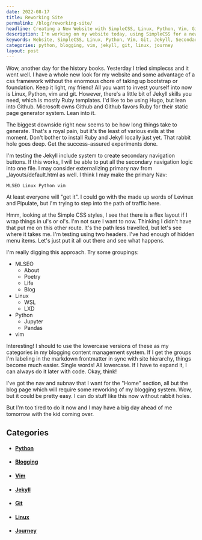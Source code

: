 ```yaml
---
date: 2022-08-17
title: Reworking Site
permalink: /blog/reworking-site/
headline: Creating a New Website with SimpleCSS, Linux, Python, Vim, Git and Jekyll Skills
description: I'm working on my website today, using SimpleCSS for a new look. I'm using Linux, Python, Vim, Git and Jekyll skills to create a static page generator system. Testing out the Jekyll include system to create secondary navigation buttons, and considering externalizing the primary nav. Plus, two headers and lowercase versions of categories for my blogging. Come and join me on my journey!
keywords: Website, SimpleCSS, Linux, Python, Vim, Git, Jekyll, Secondary Navigation, Primary Navigation, Header, Lowercase, Categories, Blogging, Journey
categories: python, blogging, vim, jekyll, git, linux, journey
layout: post
---
```


Wow, another day for the history books. Yesterday I tried simplecss and it went
well. I have a whole new look for my website and some advantage of a css
framework without the enormous chore of taking up bootstrap or foundation. Keep
it light, my friend! All you want to invest yourself into now is Linux, Python,
vim and git. However, there's a little bit of Jekyll skills you need, which is
mostly Ruby templates. I'd like to be using Hugo, but lean into Github.
Microsoft owns Github and Github favors Ruby for their static page generator
system. Lean into it.

The biggest downside right new seems to be how long things take to generate.
That's a royal pain, but it's the least of various evils at the moment. Don't
bother to install Ruby and Jekyll locally just yet. That rabbit hole goes deep.
Get the success-assured experiments done.

I'm testing the Jekyll include system to create secondary navigation buttons.
If this works, I will be able to put all the secondary navigation logic into
one file. I may consider externalizing primary nav from \_layouts/default.html
as well. I think I may make the primary Nav:

    MLSEO Linux Python vim

At least everyone will "get it". I could go with the made up words of Levinux
and Pipulate, but I'm trying to step into the path of traffic here.

Hmm, looking at the Simple CSS styles, I see that there is a flex layout if I
wrap things in ul's or ol's. I'm not sure I want to now. Thinking I didn't have
that put me on this other route. It's the path less travelled, but let's see
where it takes me. I'm testing using two headers. I've had enough of hidden
menu items. Let's just put it all out there and see what happens.

I'm really digging this approach. Try some groupings:

- MLSEO
  - About
  - Poetry
  - Life
  - Blog
- Linux
  - WSL
  - LXD
- Python
  - Jupyter
  - Pandas
- vim

Interesting! I should to use the lowercase versions of these as my categories
in my blogging content management system. If I get the groups I'm labeling in
the markdown frontmatter in sync with site hierarchy, things become much
easier. Single words! All lowercase. If I have to expand it, I can always do it
later with code. Okay, think!

I've got the nav and subnav that I want for the "Home" section, all but the
blog page which will require some reworking of my blogging system. Wow, but it
could be pretty easy. I can do stuff like this now without rabbit holes.

But I'm too tired to do it now and I may have a big day ahead of me tomorrow
with the kid coming over.


## Categories

<ul>
<li><h4><a href='/python/'>Python</a></h4></li>
<li><h4><a href='/blogging/'>Blogging</a></h4></li>
<li><h4><a href='/vim/'>Vim</a></h4></li>
<li><h4><a href='/jekyll/'>Jekyll</a></h4></li>
<li><h4><a href='/git/'>Git</a></h4></li>
<li><h4><a href='/linux/'>Linux</a></h4></li>
<li><h4><a href='/journey/'>Journey</a></h4></li></ul>